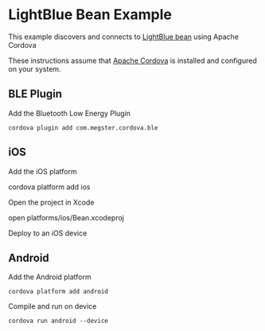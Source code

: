 # LightBlue Bean Example

This example discovers and connects to [LightBlue bean](https://punchthrough.com/bean/) using Apache Cordova

These instructions assume that [Apache Cordova](http://cordova.io) is installed and configured on your system.

## BLE Plugin

Add the Bluetooth Low Energy Plugin

    cordova plugin add com.megster.cordova.ble

## iOS

Add the iOS platform

   cordova platform add ios

Open the project in Xcode

   open platforms/ios/Bean.xcodeproj

Deploy to an iOS device

## Android

Add the Android platform

    cordova platform add android

Compile and run on device

    cordova run android --device
